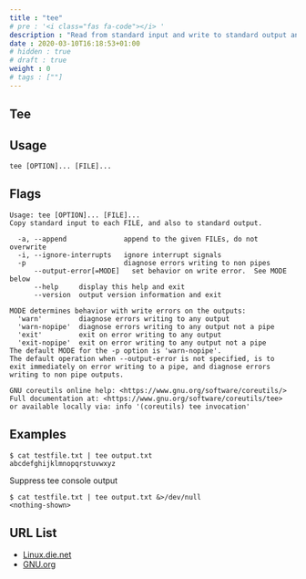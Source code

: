 ```yaml
---
title : "tee"
# pre : '<i class="fas fa-code"></i> '
description : "Read from standard input and write to standard output and files."
date : 2020-03-10T16:18:53+01:00
# hidden : true
# draft : true
weight : 0
# tags : [""]
---
```


## Tee

## Usage

```plain
tee [OPTION]... [FILE]...
```

## Flags

```plain
Usage: tee [OPTION]... [FILE]...
Copy standard input to each FILE, and also to standard output.

  -a, --append              append to the given FILEs, do not overwrite
  -i, --ignore-interrupts   ignore interrupt signals
  -p                        diagnose errors writing to non pipes
      --output-error[=MODE]   set behavior on write error.  See MODE below
      --help     display this help and exit
      --version  output version information and exit

MODE determines behavior with write errors on the outputs:
  'warn'         diagnose errors writing to any output
  'warn-nopipe'  diagnose errors writing to any output not a pipe
  'exit'         exit on error writing to any output
  'exit-nopipe'  exit on error writing to any output not a pipe
The default MODE for the -p option is 'warn-nopipe'.
The default operation when --output-error is not specified, is to
exit immediately on error writing to a pipe, and diagnose errors
writing to non pipe outputs.

GNU coreutils online help: <https://www.gnu.org/software/coreutils/>
Full documentation at: <https://www.gnu.org/software/coreutils/tee>
or available locally via: info '(coreutils) tee invocation'
```

## Examples

```plain
$ cat testfile.txt | tee output.txt
abcdefghijklmnopqrstuvwxyz
```

Suppress tee console output

```plain
$ cat testfile.txt | tee output.txt &>/dev/null
<nothing-shown>
```

## URL List

- [Linux.die.net](https://linux.die.net/man/1/tee)
- [GNU.org](https://www.gnu.org/software/coreutils/tee)
